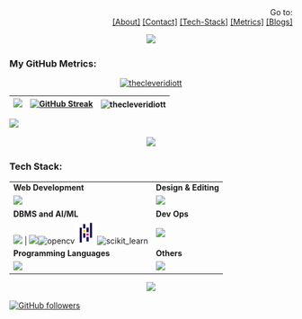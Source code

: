 <div align="right">Go to:</div>

<div align="right">
<a href="#About-Me">[About]</a>
<a href="#Connect-with-me-on">[Contact]</a>
<a href="#Tech-Stack">[Tech-Stack]</a>
<a href="#My-GitHub-Metrics">[Metrics]</a>
<a href="#Latest-Blogs">[Blogs]</a>
</div>

<p align="center"><img src= 'https://capsule-render.vercel.app/api?type=rect&color=gradient&height=2.5'/></p>

<h3>My GitHub Metrics:</h3>

<p align="center"> <a href="https://github.com/ryo-ma/github-profile-trophy"><img src="https://github-profile-trophy.vercel.app/?username=yellowobelisk&theme=onedark&no-bg=true&no-frame=true&column=-1" alt="thecleveridiott" /></a> </p>

| ![](https://github-readme-stats.vercel.app/api?username=yellowobelisk&theme=merko&bg_color=00000000&hide_border=false&include_all_commits=true&count_private=true&show_icons=true&hide=contribs) | [![GitHub Streak](https://github-readme-streak-stats.herokuapp.com?user=yellowobelisk&border_radius=7&card_width=485&background=EBEBEB00&dates=078FE3&currStreakNum=CDC026&ring=EB9223&sideNums=06ABD1&sideLabels=EB5454&stroke=2C3043&border=282A31)](https://git.io/streak-stats) | <img align="center" src="https://github-readme-stats.vercel.app/api/top-langs?username=yellowobelisk&show_icons=true&langs_count=10&locale=en&layout=compact&theme=transparent" alt="thecleveridiott" /> |
| --- | --- | --- |

[![](https://github-readme-activity-graph.vercel.app/graph?username=yellowobelisk&bg_color=00000000&color=008bf5&line=000000&point=403d3d&area=true&hide_border=truecard_width=85)](https://github.com/ashutosh00710/github-readme-activity-graph) 

<p align="center"><img src= 'https://capsule-render.vercel.app/api?type=rect&color=gradient&height=2.5'/></p>

<h3>Tech Stack:</h3>
 
<table>
 
 <tr>
	<td><strong>Web Development</strong></td>
	<td><strong>Design & Editing</strong></td>
</tr>
<tr>
		<td><img src = "https://skillicons.dev/icons?i=html,css,js,react,nodejs,tailwind,django,sqlite,bootstrap,flask,netlify,heroku,react,threejs" ></td>
		<td><img src = "https://skillicons.dev/icons?i=ps,ae,figma,ai,xd&theme=dark" height=38></td>
</tr>
<tr>
	<td><strong>DBMS and AI/ML</strong></td>
	<td><strong>Dev Ops</strong></td>
</tr>
<tr>
	<td><img src = "https://skillicons.dev/icons?i=postgres,mysql,mongodb&theme=dark" height=38> | <img src = "https://skillicons.dev/icons?i=tensorflow,pytorch" height=38><img src="https://www.vectorlogo.zone/logos/opencv/opencv-icon.svg" alt="opencv" width="30" height="30"/><img src="https://raw.githubusercontent.com/devicons/devicon/2ae2a900d2f041da66e950e4d48052658d850630/icons/pandas/pandas-original.svg" alt="pandas" width="40" height="40"/><img src="https://upload.wikimedia.org/wikipedia/commons/0/05/Scikit_learn_logo_small.svg" alt="scikit_learn" width="40" height="40"/></td>
	<td><img src = "https://skillicons.dev/icons?i=bash,cloudflare,docker,firebase,gcp,github,gitlab,heroku,appwrite,postman,replit,linux,git&theme=dark"  height=38></td>
</tr>
<tr>
	<td><strong>Programming Languages</strong></td>
	<td><strong>Others</strong></td>
</tr>
<tr>
		<td><img src = "https://skillicons.dev/icons?i=c,cpp,cs,java,php,py,rails" height=38></td>
		<td><img src = "https://skillicons.dev/icons?i=wordpress,webflow,vscode,powershell,matlab,md,latex,fastapi,bots,codepen,atom,arduino&theme=dark" height=38></td>
</tr>
</table>

 <div align="center">

![](https://quotes-github-readme.vercel.app/api?type=horizontal&width=25&theme=nord&no-bg=true)

</div>

 [![GitHub followers](https://img.shields.io/github/followers/yellowobelisk.svg?style=social&label=Follow)](https://github.com/yellowobelsik?tab=followers)
 
